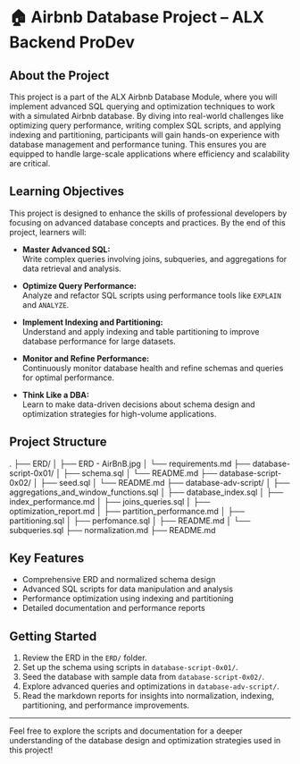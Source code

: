 # 🏠 Airbnb Database Project – ALX Backend ProDev

## About the Project

This project is a part of the ALX Airbnb Database Module, where you will implement advanced SQL querying and optimization techniques to work with a simulated Airbnb database. By diving into real-world challenges like optimizing query performance, writing complex SQL scripts, and applying indexing and partitioning, participants will gain hands-on experience with database management and performance tuning. This ensures you are equipped to handle large-scale applications where efficiency and scalability are critical.

## Learning Objectives

This project is designed to enhance the skills of professional developers by focusing on advanced database concepts and practices. By the end of this project, learners will:

- **Master Advanced SQL:**  
  Write complex queries involving joins, subqueries, and aggregations for data retrieval and analysis.

- **Optimize Query Performance:**  
  Analyze and refactor SQL scripts using performance tools like `EXPLAIN` and `ANALYZE`.

- **Implement Indexing and Partitioning:**  
  Understand and apply indexing and table partitioning to improve database performance for large datasets.

- **Monitor and Refine Performance:**  
  Continuously monitor database health and refine schemas and queries for optimal performance.

- **Think Like a DBA:**  
  Learn to make data-driven decisions about schema design and optimization strategies for high-volume applications.

## Project Structure
. ├── ERD/ │ ├── ERD - AirBnB.jpg │ └── requirements.md ├── database-script-0x01/ │ ├── schema.sql │ └── README.md ├── database-script-0x02/ │ ├── seed.sql │ └── README.md ├── database-adv-script/ │ ├── aggregations_and_window_functions.sql │ ├── database_index.sql │ ├── index_performance.md │ ├── joins_queries.sql │ ├── optimization_report.md │ ├── partition_performance.md │ ├── partitioning.sql │ ├── perfomance.sql │ ├── README.md │ └── subqueries.sql ├── normalization.md ├── README.md


## Key Features

- Comprehensive ERD and normalized schema design
- Advanced SQL scripts for data manipulation and analysis
- Performance optimization using indexing and partitioning
- Detailed documentation and performance reports

## Getting Started

1. Review the ERD in the `ERD/` folder.
2. Set up the schema using scripts in `database-script-0x01/`.
3. Seed the database with sample data from `database-script-0x02/`.
4. Explore advanced queries and optimizations in `database-adv-script/`.
5. Read the markdown reports for insights into normalization, indexing, partitioning, and performance improvements.

---

Feel free to explore the scripts and documentation for a deeper understanding of the database design and optimization strategies used in this project!